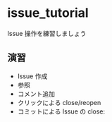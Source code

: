 # issue_tutorial

Issue 操作を練習しましょう

## 演習

- Issue 作成
- 参照
- コメント追加
- クリックによる close/reopen
- コミットによる Issue の close:
